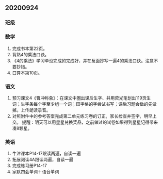 ## 20200924

### 班级

### 数学

1. 完成书本第22页。
2. 背熟4的乘法口诀。
3. 《4的乘法》学习单没完成的完成好，并在反面抄写一遍4的乘法口诀。注意不要抄错。
4. 口算本第10页。

### 语文

1. 预习课文4《曹冲称象》：在课文中圈出课后生字、并用荧光笔划出119页生词；生字条每个字至少组一个词；田字格的字尝试书写；课后习题会做的先做掉。上传朗读录音。 
2. 对照附件中的参考答案完成第二单元练习卷的订正，家长检查并签字，明早上交。 提醒：明天可以用星星兑换奖品，之前做过的试卷如果得到星星记得带来凑8颗星。

### 英语

1.	牛津课本P14-17跟读两遍，自读一遍
2.	拓展阅读4A跟读两遍，自读一遍
3.	完成练习册P14-17
4.	家默四会单词＋语音单词